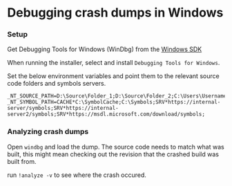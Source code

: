 Debugging crash dumps in Windows
================================

### Setup

Get Debugging Tools for Windows (WinDbg) from the [Windows SDK](https://developer.microsoft.com/en-gb/windows/downloads/windows-sdk/)

When running the installer, select and install `Debugging Tools for Windows`.

Set the below environment variables and point them to the relevant source code folders and symbols servers.
```
_NT_SOURCE_PATH=D:\Source\Folder_1;D:\Source\Folder_2;C:\Users\Username\github\project;
_NT_SYMBOL_PATH=CACHE*C:\SymbolCache;C:\Symbols;SRV*https://internal-server/symbols;SRV*https://internal-server2/symbols;SRV*https://msdl.microsoft.com/download/symbols;
```



### Analyzing crash dumps

Open `windbg` and load the dump. The source code needs to match what was built, this might mean checking out the revision that the crashed build was built from.

run `!analyze -v` to see where the crash occured.

